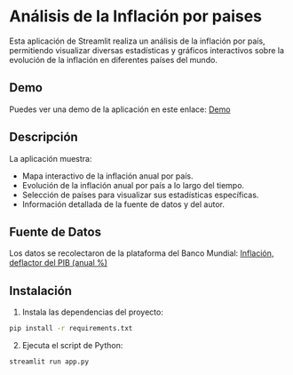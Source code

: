 # Análisis de la Inflación por paises

Esta aplicación de Streamlit realiza un análisis de la inflación por país, permitiendo visualizar diversas estadísticas y gráficos interactivos sobre la evolución de la inflación en diferentes países del mundo.

## Demo

Puedes ver una demo de la aplicación en este enlace: [Demo](https://inflacion-world.streamlit.app/)

## Descripción

La aplicación muestra:
- Mapa interactivo de la inflación anual por país.
- Evolución de la inflación anual por país a lo largo del tiempo.
- Selección de países para visualizar sus estadísticas específicas.
- Información detallada de la fuente de datos y del autor.

## Fuente de Datos

Los datos se recolectaron de la plataforma del Banco Mundial: [Inflación, deflactor del PIB (anual %)](https://datos.bancomundial.org/indicador/NY.GDP.DEFL.KD.ZG.AD?end=2023&skipRedirection=true&start=2023)


## Instalación

1. Instala las dependencias del proyecto:

```bash
pip install -r requirements.txt
```
2. Ejecuta el script de Python:

```bash
streamlit run app.py
```
